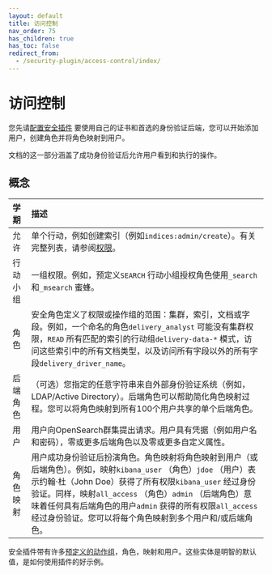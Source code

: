 ```yaml
---
layout: default
title: 访问控制
nav_order: 75
has_children: true
has_toc: false
redirect_from:
  - /security-plugin/access-control/index/
---
```


# 访问控制

您先请[配置安全插件]({{site.url}}{{site.baseurl}}/security/configuration/index/) 要使用自己的证书和首选的身份验证后端，您可以开始添加用户，创建角色并将角色映射到用户。

文档的这一部分涵盖了成功身份验证后允许用户看到和执行的操作。


## 概念

学期| 描述
:--- | :---
允许| 单个行动，例如创建索引（例如`indices:admin/create`）。有关完整列表，请参阅[权限]({{site.url}}{{site.baseurl}}/security/access-control/permissions/)。
行动小组| 一组权限。例如，预定义`SEARCH` 行动小组授权角色使用`_search` 和`_msearch` 蜜蜂。
角色| 安全角色定义了权限或操作组的范围：集群，索引，文档或字段。例如，一个命名的角色`delivery_analyst` 可能没有集群权限，`READ` 所有匹配的索引的行动组`delivery-data-*` 模式，访问这些索引中的所有文档类型，以及访问所有字段以外的所有字段`delivery_driver_name`。
后端角色| （可选）您指定的任意字符串来自外部身份验证系统（例如，LDAP/Active Directory）。后端角色可以帮助简化角色映射过程。您可以将角色映射到所有100个用户共享的单个后端角色。
用户| 用户向OpenSearch群集提出请求。用户具有凭据（例如用户名和密码），零或更多后端角色以及零或更多自定义属性。
角色映射| 用户成功身份验证后扮演角色。角色映射将角色映射到用户（或后端角色）。例如，映射`kibana_user` （角色）`jdoe` （用户）表示约翰·杜（John Doe）获得了所有权限`kibana_user` 经过身份验证。同样，映射`all_access` （角色）`admin` （后端角色）意味着任何具有后端角色的用户`admin` 获得的所有权限`all_access` 经过身份验证。您可以将每个角色映射到多个用户和/或后端角色。

安全插件带有许多[预定义的动作组]({{site.url}}{{site.baseurl}}/security/access-control/default-action-groups/)，角色，映射和用户。这些实体是明智的默认值，是如何使用插件的好示例。

